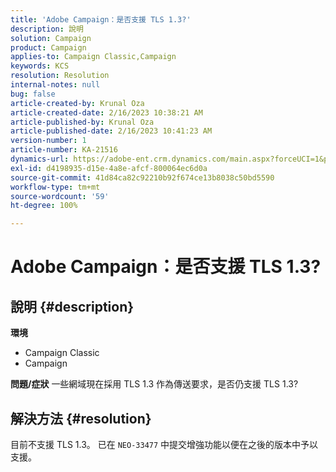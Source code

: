 ```yaml
---
title: 'Adobe Campaign：是否支援 TLS 1.3?'
description: 說明
solution: Campaign
product: Campaign
applies-to: Campaign Classic,Campaign
keywords: KCS
resolution: Resolution
internal-notes: null
bug: false
article-created-by: Krunal Oza
article-created-date: 2/16/2023 10:38:21 AM
article-published-by: Krunal Oza
article-published-date: 2/16/2023 10:41:23 AM
version-number: 1
article-number: KA-21516
dynamics-url: https://adobe-ent.crm.dynamics.com/main.aspx?forceUCI=1&pagetype=entityrecord&etn=knowledgearticle&id=12b1b402-e6ad-ed11-aad1-6045bd006793
exl-id: d4198935-d15e-4a8e-afcf-800064ec6d0a
source-git-commit: 41d84ca82c92210b92f674ce13b8038c50bd5590
workflow-type: tm+mt
source-wordcount: '59'
ht-degree: 100%

---
```


# Adobe Campaign：是否支援 TLS 1.3?

## 說明 {#description}

<b>環境</b>
- Campaign Classic
- Campaign



<b>問題/症狀</b>
一些網域現在採用 TLS 1.3 作為傳送要求，是否仍支援 TLS 1.3?


## 解決方法 {#resolution}


目前不支援 TLS 1.3。 已在 `NEO-33477` 中提交增強功能以便在之後的版本中予以支援。
